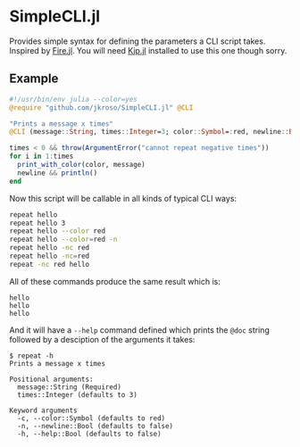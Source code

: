 # SimpleCLI.jl

Provides simple syntax for defining the parameters a CLI script takes. Inspired by [Fire.jl](//github.com/ylxdzsw/Fire.jl). You will need [Kip.jl](//github.com/jkroso/Kip.jl) installed to use this one though sorry.

## Example

```julia
#!/usr/bin/env julia --color=yes
@require "github.com/jkroso/SimpleCLI.jl" @CLI

"Prints a message x times"
@CLI (message::String, times::Integer=3; color::Symbol=:red, newline::Bool=true)

times < 0 && throw(ArgumentError("cannot repeat negative times"))
for i in 1:times
  print_with_color(color, message)
  newline && println()
end
```

Now this script will be callable in all kinds of typical CLI ways:

```sh
repeat hello
repeat hello 3
repeat hello --color red
repeat hello --color=red -n
repeat hello -nc red
repeat hello -nc=red
repeat -nc red hello
```

All of these commands produce the same result which is:

```
hello
hello
hello
```

And it will have a `--help` command defined which prints the `@doc` string followed by a desciption of the arguments it takes:

```
$ repeat -h
Prints a message x times

Positional arguments:
  message::String (Required)
  times::Integer (defaults to 3)

Keyword arguments
  -c, --color::Symbol (defaults to red)
  -n, --newline::Bool (defaults to false)
  -h, --help::Bool (defaults to false)
```
